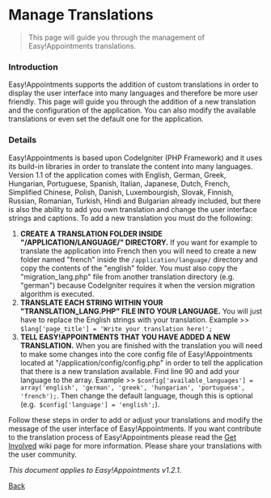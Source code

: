 # Manage Translations 

> This page will guide you through the management of Easy!Appointments translations.

### Introduction 
Easy!Appointments supports the addition of custom translations in order to display the user interface into many languages and therefore be more user friendly. This page will guide you through the addition of a new translation and the configuration of the application. You can also modify the available translations or even set the default one for the application.

### Details 
Easy!Appointments is based upon CodeIgniter (PHP Framework) and it uses its build-in libraries in order to translate the content into many languages. Version 1.1 of the application comes with English, German, Greek, Hungarian, Portuguese, Spanish, Italian, Japanese, Dutch, French, Simplified Chinese, Polish, Danish, Luxembourgish, Slovak, Finnish, Russian, Romanian, Turkish, Hindi and Bulgarian already included, but there is also the ability to add you own translation and change the user interface strings and captions. To add a new translation you must do the following:

  1. **CREATE A TRANSLATION FOLDER INSIDE "/APPLICATION/LANGUAGE/" DIRECTORY.** If you want for example to translate the application into French then you will need to create a new folder named "french" inside the `/application/language/` directory and copy the contents of the "english" folder. You must also copy the "migration_lang.php" file from another translation directory (e.g. "german") because CodeIgniter requires it when the version migration algorithm is executed.
  2. **TRANSLATE EACH STRING WITHIN YOUR "TRANSLATION_LANG.PHP" FILE INTO YOUR LANGUAGE.** You will just have to replace the English strings with your translation. Example >> `$lang['page_title'] = 'Write your translation here!';`
  3. **TELL EASY!APPOINTMENTS THAT YOU HAVE ADDED A NEW TRANSLATION.** When you are finished with the translation you will need to make some changes into the core config file of Easy!Appointments located at "/application/config/config.php" in order to tell the application that there is a new translation available. Find line 90 and add your language to the array. Example >> `$config['available_languages'] = array('english', 'german', 'greek', 'hungarian', 'portuguese', 'french');`. Then change the default language, though this is optional (e.g.` $config['language'] = 'english';`).

Follow these steps in order to add or adjust your translations and modify the message of the user interface of Easy!Appointments. If you want contribute to the translation process of Easy!Appointments please read the [Get Involved](https://github.com/alextselegidis/easyappointments/wiki/Get-Involved!) wiki page for more information. Please share your translations with the user community. 

*This document applies to Easy!Appointments v1.2.1*.

[Back](readme.md)
